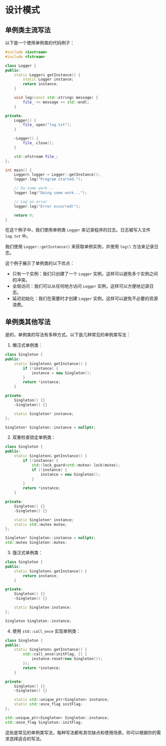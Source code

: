 # 设计模式

## 单例类主流写法

以下是一个使用单例类的代码例子：

```cpp
#include <iostream>
#include <fstream>

class Logger {
public:
    static Logger& getInstance() {
        static Logger instance;
        return instance;
    }

    void log(const std::string& message) {
        file_ << message << std::endl;
    }

private:
    Logger() {
        file_.open("log.txt");
    }

    ~Logger() {
        file_.close();
    }

    std::ofstream file_;
};

int main() {
    Logger& logger = Logger::getInstance();
    logger.log("Program started.");

    // Do some work...
    logger.log("Doing some work...");

    // Log an error
    logger.log("Error occurred!");

    return 0;
}
```

在这个例子中，我们使用单例类 `Logger` 来记录程序的日志。日志被写入文件 `log.txt` 中。

我们使用 `Logger::getInstance()` 来获取单例实例，并使用 `log()` 方法来记录日志。

这个例子展示了单例类的以下优点：

*   只有一个实例：我们只创建了一个 `Logger` 实例，这样可以避免多个实例之间的冲突。
*   全局访问：我们可以从任何地方访问 `Logger` 实例，这样可以方便地记录日志。
*   延迟初始化：我们在需要时才创建 `Logger` 实例，这样可以避免不必要的资源浪费。

## 单例类其他写法

是的，单例类的写法有多种方式。以下是几种常见的单例类写法：

1. 懒汉式单例类：
```cpp
class Singleton {
public:
    static Singleton& getInstance() {
        if (!instance) {
            instance = new Singleton();
        }
        return *instance;
    }

private:
    Singleton() {}
    ~Singleton() {}

    static Singleton* instance;
};

Singleton* Singleton::instance = nullptr;
```

2. 双重检查锁定单例类：
```cpp
class Singleton {
public:
    static Singleton& getInstance() {
        if (!instance) {
            std::lock_guard<std::mutex> lock(mutex);
            if (!instance) {
                instance = new Singleton();
            }
        }
        return *instance;
    }

private:
    Singleton() {}
    ~Singleton() {}

    static Singleton* instance;
    static std::mutex mutex;
};

Singleton* Singleton::instance = nullptr;
std::mutex Singleton::mutex;
```

3. 饿汉式单例类：
```cpp
class Singleton {
public:
    static Singleton& getInstance() {
        return instance;
    }

private:
    Singleton() {}
    ~Singleton() {}

    static Singleton instance;
};

Singleton Singleton::instance;
```

4. 使用 `std::call_once` 实现单例类：
```cpp
class Singleton {
public:
    static Singleton& getInstance() {
        std::call_once(initFlag, [] {
            instance.reset(new Singleton());
        });
        return *instance;
    }

private:
    Singleton() {}
    ~Singleton() {}

    static std::unique_ptr<Singleton> instance;
    static std::once_flag initFlag;
};

std::unique_ptr<Singleton> Singleton::instance;
std::once_flag Singleton::initFlag;
```

这些是常见的单例类写法，每种写法都有其优缺点和使用场景。你可以根据你的需求选择适合的写法。